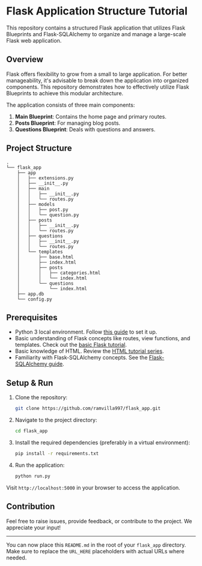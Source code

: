 
# Flask Application Structure Tutorial

This repository contains a structured Flask application that utilizes Flask Blueprints and Flask-SQLAlchemy to organize and manage a large-scale Flask web application.

## Overview

Flask offers flexibility to grow from a small to large application. For better manageability, it's advisable to break down the application into organized components. This repository demonstrates how to effectively utilize Flask Blueprints to achieve this modular architecture. 

The application consists of three main components:

1. **Main Blueprint**: Contains the home page and primary routes.
2. **Posts Blueprint**: For managing blog posts.
3. **Questions Blueprint**: Deals with questions and answers.

## Project Structure

```
.
└── flask_app
    ├── app
    │   ├── extensions.py
    │   ├── __init__.py
    │   ├── main
    │   │   ├── __init__.py
    │   │   └── routes.py
    │   ├── models
    │   │   ├── post.py
    │   │   └── question.py
    │   ├── posts
    │   │   ├── __init__.py
    │   │   └── routes.py
    │   ├── questions
    │   │   ├── __init__.py
    │   │   └── routes.py
    │   └── templates
    │       ├── base.html
    │       ├── index.html
    │       ├── posts
    │       │   ├── categories.html
    │       │   └── index.html
    │       └── questions
    │           └── index.html
    ├── app.db
    └── config.py
```

## Prerequisites

- Python 3 local environment. Follow [this guide](URL_HERE) to set it up.
- Basic understanding of Flask concepts like routes, view functions, and templates. Check out the [basic Flask tutorial](URL_HERE).
- Basic knowledge of HTML. Review the [HTML tutorial series](URL_HERE).
- Familiarity with Flask-SQLAlchemy concepts. See the [Flask-SQLAlchemy guide](URL_HERE).

## Setup & Run

1. Clone the repository: 
    ```bash
    git clone https://github.com/ramvilla997/flask_app.git
    ```

2. Navigate to the project directory:
    ```bash
    cd flask_app
    ```

3. Install the required dependencies (preferably in a virtual environment):
    ```bash
    pip install -r requirements.txt
    ```

4. Run the application:
    ```bash
    python run.py
    ```

Visit `http://localhost:5000` in your browser to access the application.

## Contribution

Feel free to raise issues, provide feedback, or contribute to the project. We appreciate your input!

---

You can now place this `README.md` in the root of your `flask_app` directory. Make sure to replace the `URL_HERE` placeholders with actual URLs where needed.




